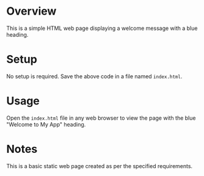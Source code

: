 # Overview
This is a simple HTML web page displaying a welcome message with a blue heading.

# Setup
No setup is required. Save the above code in a file named `index.html`.

# Usage
Open the `index.html` file in any web browser to view the page with the blue "Welcome to My App" heading.

# Notes
This is a basic static web page created as per the specified requirements.